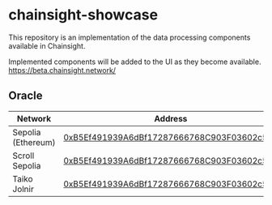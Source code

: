 # chainsight-showcase

This repository is an implementation of the data processing components available in Chainsight.

Implemented components will be added to the UI as they become available.
https://beta.chainsight.network/

## Oracle

| Network | Address |
| --- | --- |
| Sepolia (Ethereum) | [0xB5Ef491939A6dBf17287666768C903F03602c550](https://sepolia.etherscan.io/address/0xB5Ef491939A6dBf17287666768C903F03602c550) |
| Scroll Sepolia | [0xB5Ef491939A6dBf17287666768C903F03602c550](https://sepolia.scrollscan.dev/address/0xB5Ef491939A6dBf17287666768C903F03602c550) | 
| Taiko Jolnir | [0xB5Ef491939A6dBf17287666768C903F03602c550](https://explorer.jolnir.taiko.xyz/address/0xB5Ef491939A6dBf17287666768C903F03602c550) |

